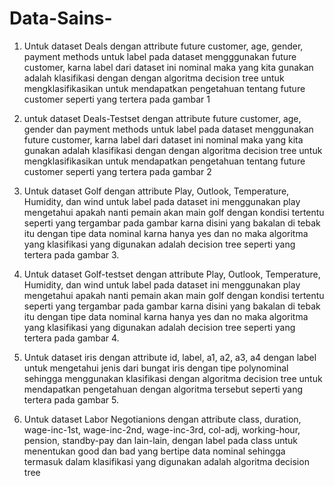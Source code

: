 # Data-Sains-

1. Untuk dataset Deals dengan attribute future customer, age, gender, payment methods
   untuk label pada dataset mengggunakan future customer, karna label dari dataset ini nominal maka 
   yang kita gunakan adalah klasifikasi dengan dengan algoritma decision tree untuk mengklasifikasikan 
   untuk mendapatkan pengetahuan tentang future customer seperti yang tertera pada gambar 1

2. untuk dataset Deals-Testset dengan attribute future customer, age, gender dan payment methods
   untuk label pada dataset menggunakan future customer, karna label dari dataset ini nominal maka 
   yang kita gunakan adalah klasifikasi dengan dengan algoritma decision tree untuk mengklasifikasikan 
   untuk mendapatkan pengetahuan tentang future customer seperti yang tertera pada gambar 2
   
3. Untuk dataset Golf dengan attribute Play, Outlook, Temperature, Humidity, dan wind 
   untuk label pada dataset ini menggunakan play mengetahui apakah nanti pemain akan main golf dengan kondisi tertentu
   seperti yang tergambar pada gambar karna disini yang bakalan di tebak itu dengan tipe data nominal karna
   hanya yes dan no maka algoritma yang klasifikasi yang digunakan adalah decision tree seperti yang tertera pada gambar 3.
   
4. Untuk dataset Golf-testset dengan attribute Play, Outlook, Temperature, Humidity, dan wind 
   untuk label pada dataset ini menggunakan play mengetahui apakah nanti pemain akan main golf dengan kondisi tertentu
   seperti yang tergambar pada gambar karna disini yang bakalan di tebak itu dengan tipe data nominal karna
   hanya yes dan no maka algoritma yang klasifikasi yang digunakan adalah decision tree seperti yang tertera pada gambar 4.

5. Untuk dataset iris dengan attribute id, label, a1, a2, a3, a4 dengan label untuk    mengetahui jenis dari bungat iris dengan tipe polynominal sehingga menggunakan 
   klasifikasi dengan algoritma decision tree untuk mendapatkan pengetahuan dengan    algoritma tersebut seperti yang tertera pada gambar 5.
   
6. Untuk dataset Labor Negotianions dengan attribute class, duration, wage-inc-1st, wage-inc-2nd, wage-inc-3rd, col-adj, working-hour, pension, standby-pay dan lain-lain, dengan label pada class untuk menentukan good dan bad yang bertipe data nominal sehingga termasuk dalam klasifikasi yang digunakan adalah algoritma decision tree 
